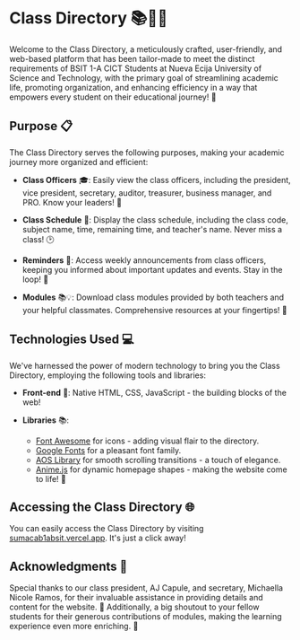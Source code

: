 # Class Directory 📚👨‍🎓

Welcome to the Class Directory, a meticulously crafted, user-friendly, and web-based platform that has been tailor-made to meet the distinct requirements of BSIT 1-A CICT Students at Nueva Ecija University of Science and Technology, with the primary goal of streamlining academic life, promoting organization, and enhancing efficiency in a way that empowers every student on their educational journey! 🌟

## Purpose 📋

The Class Directory serves the following purposes, making your academic journey more organized and efficient:

- **Class Officers** 🎓: Easily view the class officers, including the president, vice president, secretary, auditor, treasurer, business manager, and PRO. Know your leaders! 👥

- **Class Schedule** 📅: Display the class schedule, including the class code, subject name, time, remaining time, and teacher's name. Never miss a class! 🕑

- **Reminders** 📢: Access weekly announcements from class officers, keeping you informed about important updates and events. Stay in the loop! 📣

- **Modules** 📚💡: Download class modules provided by both teachers and your helpful classmates. Comprehensive resources at your fingertips! 📖

## Technologies Used 💻

We've harnessed the power of modern technology to bring you the Class Directory, employing the following tools and libraries:

- **Front-end** 💼: Native HTML, CSS, JavaScript - the building blocks of the web!

- **Libraries** 📚:
  - [Font Awesome](https://fontawesome.com/) for icons - adding visual flair to the directory.
  - [Google Fonts](https://fonts.google.com/) for a pleasant font family.
  - [AOS Library](https://michalsnik.github.io/aos/) for smooth scrolling transitions - a touch of elegance.
  - [Anime.js](https://animejs.com/) for dynamic homepage shapes - making the website come to life! 🎨

## Accessing the Class Directory 🌐

You can easily access the Class Directory by visiting [sumacab1absit.vercel.app](https://sumacab1absit.vercel.app/). It's just a click away!

## Acknowledgments 🙌

Special thanks to our class president, AJ Capule, and secretary, Michaella Nicole Ramos, for their invaluable assistance in providing details and content for the website. 🙏 Additionally, a big shoutout to your fellow students for their generous contributions of modules, making the learning experience even more enriching. 👏
